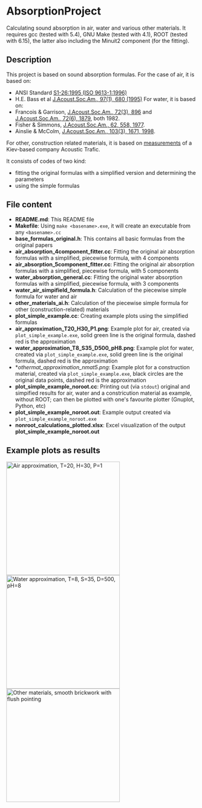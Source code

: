 # AbsorptionProject
Calculating sound absorption in air, water and various other materials. It requires gcc (tested with 5.4), GNU Make (tested with 4.1), ROOT (tested with 6.15), the latter also including the Minuit2 component (for the fitting).

## Description
This project is based on sound absorption formulas. For the case of air, it is based on:
- ANSI Standard [S1-26:1995 (ISO 9613-1:1996)](https://puc.sd.gov/commission/dockets/electric/2019/el19-003/KMExhibit9.pdf)
- H.E. Bass et al [J.Acoust.Soc.Am., 97(1), 680 (1995)](https://calhoun.nps.edu/handle/10945/62134)
For water, it is based on:
- Francois & Garrison, [J.Acoust.Soc.Am., 72(3), 896](https://asa.scitation.org/doi/10.1121/1.388170) and [J.Acoust.Soc.Am., 72(6), 1879](https://asa.scitation.org/doi/10.1121/1.388673), both 1982.
- Fisher & Simmons, [J.Acoust.Soc.Am., 62, 558, 1977](https://asa.scitation.org/doi/10.1121/1.381574).
- Ainslie & McColm, [J.Acoust.Soc.Am., 103(3), 1671, 1998](https://asa.scitation.org/doi/10.1121/1.421258).

For other, construction related materials, it is based on [measurements](https://www.acoustic.ua/st/web_absorption_data_eng.pdf) of a Kiev-based company Acoustic Trafic.

It consists of codes of two kind:
- fitting the original formulas with a simplified version and determining the parameters
- using the simple formulas

## File content
- **README.md**: This README file
- **Makefile**: Using `make <basename>.exe`, it will create an executable from any `<basename>.cc`
- **base_formulas_original.h**: This contains all basic formulas from the original papers
- **air_absorption_4component_fitter.cc**: Fitting the original air absorption formulas with a simplified, piecewise formula, with 4 components
- **air_absorption_5component_fitter.cc**: Fitting the original air absorption formulas with a simplified, piecewise formula, with 5 components
- **water_absorption_general.cc**: Fitting the original water absorption formulas with a simplified, piecewise formula, with 3 components
- **water_air_simpifield_formula.h**: Calculation of the piecewise simple formula for water and air
- **other_materials_ai.h**: Calculation of the piecewise simple formula for other (construction-related) materials
- **plot_simple_example.cc**: Creating example plots using the simplified formulas
- **air_approximation_T20_H30_P1.png**: Example plot for air, created via `plot_simple_example.exe`, solid green line is the original formula, dashed red is the approximation
- **water_approximation_T8_S35_D500_pH8.png**: Example plot for water, created via `plot_simple_example.exe`, solid green line is the original formula, dashed red is the approximation
- **othermat_approximation_nmat5.png*: Example plot for a construction material, created via `plot_simple_example.exe`, black circles are the original data points, dashed red is the approximation
- **plot_simple_example_noroot.cc**: Printing out (via `stdout`) original and simpified results for air, water and a constricution material as example, without ROOT; can then be plotted with one's favourite plotter (Gnuplot, Python, etc)
- **plot_simple_example_noroot.out**: Example output created via `plot_simple_example_noroot.exe`
- **nonroot_calculations_plotted.xlsx**: Excel visualization of the output **plot_simple_example_noroot.out** 

## Example plots as results
<a href="https://user-images.githubusercontent.com/38218165/176507425-b759cf40-c91b-4240-a446-2cc494a157e8.png">
  <img alt="Air approximation, T=20, H=30, P=1"
    src="https://user-images.githubusercontent.com/38218165/176507425-b759cf40-c91b-4240-a446-2cc494a157e8.png" width="300px"></a>
<a href="https://user-images.githubusercontent.com/38218165/176507432-d0384b13-8baf-402c-8a26-4693a1dc7250.png">
  <img alt="Water approximation, T=8, S=35, D=500, pH=8"
    src="https://user-images.githubusercontent.com/38218165/176507432-d0384b13-8baf-402c-8a26-4693a1dc7250.png" width="300px">
</a>
<a href="https://user-images.githubusercontent.com/38218165/176507433-b36b1322-05da-4e93-8072-164c1932d61d.png">
  <img alt="Other materials, smooth brickwork with flush pointing"
    src="https://user-images.githubusercontent.com/38218165/176507433-b36b1322-05da-4e93-8072-164c1932d61d.png" width="300px">
</a>
